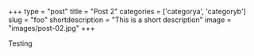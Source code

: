 +++
type = "post"
title = "Post 2"
categories = ['categorya', 'categoryb']
slug = "foo"
shortdescription = "This is a short description"
image = "images/post-02.jpg"
+++

Testing
